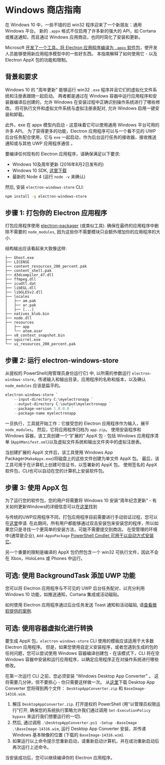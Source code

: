 # Windows 商店指南

在 Windows 10 中，一些不错的旧 win32 程序迎来了一个新朋友：通用 Windows 平台。 新的 `.appx` 格式不仅启用了许多新的强大的 API，如 Cortana 或推送通知，而且通过 Windows 应用商店，也同时简化了安装和更新。

Microsoft [开发了一个工具，将 Electron 应用程序编译为 `.appx` 软件包](https://github.com/catalystcode/electron-windows-store)，使开发人员能够使用新应用程序模型中的一些好东西。 本指南解释了如何使用它 - 以及 Electron AppX 包的功能和限制。

## 背景和要求

Windows 10 的 "周年更新" 能够运行 win32 `.exe` 程序并且它们的虚拟化文件系统和注册表跟随一起启动。 两者都是通过在 Windows 容器中运行应用程序和安装器编译后创建的，允许 Windows 在安装过程中正确识别操作系统进行了哪些修改。 将可执行文件和虚拟文件系统与虚拟注册表配对, 允许 Windows 启用一键安装和卸载。

此外，exe 在 appx 模型内启动 - 这意味着它可以使用通用 Windows 平台可用的许多 API。 为了获得更多的功能，Electron 应用程序可以与一个看不见的 UWP 后台任务配合使用，它与 `exe` 一起启动，作为后台运行任务的接收器，接收推送通知或与其他 UWP 应用程序通信 。

要编译任何现有的 Electron 应用程序，请确保满足以下要求:

* Windows 10及周年更新 (2016年8月2日发布的)
* Windows 10 SDK, [这里下载](https://developer.microsoft.com/en-us/windows/downloads/windows-10-sdk)
* 最新的 Node 4 (运行 `node -v` 来确认)

然后, 安装 `electron-windows-store` CLI:

```sh
npm install -g electron-windows-store
```

## 步骤 1: 打包你的 Electron 应用程序

打包应用程序使用 [electron-packager](https://github.com/electron/electron-packager) (或类似工具). 确保在最终的应用程序中删除不需要的 `node_modules`, 因为这些你不需要模块只会额外增加你的应用程序的大小.

结构输出应该看起来大致像这样:

```plaintext
├── Ghost.exe
├── LICENSE
├── content_resources_200_percent.pak
├── content_shell.pak
├── d3dcompiler_47.dll
├── ffmpeg.dll
├── icudtl.dat
├── libEGL.dll
├── libGLESv2.dll
├── locales
│   ├── am.pak
│   ├── ar.pak
│   ├── [...]
├── natives_blob.bin
├── node.dll
├── resources
│   ├── app
│   └── atom.asar
├── v8_context_snapshot.bin
├── squirrel.exe
└── ui_resources_200_percent.pak
```

## 步骤 2: 运行 electron-windows-store

从提权的 PowerShell(用管理员身份运行它) 中, 以所需的参数运行 `electron-windows-store`，传递输入和输出目录，应用程序的名称和版本，以及确认 `node_modules` 应该是扁平的。

```powershell
electron-windows-store `
    --input-directory C:\myelectronapp `
    --output-directory C:\output\myelectronapp `
    --package-version 1.0.0.0 `
    --package-name myelectronapp
```

一旦执行，工具就开始工作：它接受您的 Electron 应用程序作为输入，展平 `node_modules`。 然后，它将应用程序归档为 `app.zip`。 使用安装程序和 Windows 容器，该工具创建一个“扩展的” AppX 包 - 包括 Windows 应用程序清单 (`AppXManifest.xml`)以及虚拟文件系统和输出文件夹中的虚拟注册表。

当创建扩展的 AppX 文件后，该工具使用 Windows App Packager(`MakeAppx.exe`)将磁盘上的这些文件创建为单文件 AppX 包。 最后，该工具可用于在计算机上创建可信证书，以签署新的 AppX 包。 使用签名的 AppX 软件包，CLI也可以自动在您的计算机上安装软件包。

## 步骤 3: 使用 AppX 包

为了运行您的软件包，您的用户将需要将 Windows 10 安装“周年纪念更新” - 有关如何更新Windows的详细信息可以在[这里](https://blogs.windows.com/windowsexperience/2016/08/02/how-to-get-the-windows-10-anniversary-update)找到

与传统的UWP应用程序不同，打包应用程序目前需要进行手动验证过程，您可以在[这里](https://developer.microsoft.com/en-us/windows/projects/campaigns/desktop-bridge)申请. 在此期间，所有用户都能够通过双击安装包来安装您的程序，所以如果您只是寻找一个更简单的安装方法，可能不需要提交到商店。 在受管理的环境中(通常是企业), `Add-AppxPackage` [PowerShell Cmdlet 可用于以自动方式安装它](https://technet.microsoft.com/en-us/library/hh856048.aspx)。

另一个重要的限制是编译的 AppX 包仍然包含一个 win32 可执行文件，因此不会在 Xbox，HoloLens 或 Phones 中运行。

## 可选: 使用 BackgroundTask 添加 UWP 功能
您可以将 Electron 应用程序与不可见的 UWP 后台任务配对，以充分利用 Windows 10 功能，如推送通知，Cortana 集成或活动磁贴。

如何使用 Electron 应用程序通过后台任务发送 Toast 通知和活动磁贴, 请[查看微软提供的案例](https://github.com/felixrieseberg/electron-uwp-background).

## 可选: 使用容器虚拟化进行转换

要生成 AppX 包，`electron-windows-store` CLI 使用的模板应该适用于大多数 Electron 应用程序。 但是，如果您使用自定义安装程序，或者您遇到生成的包的任何问题，您可以尝试使用 Windows 容器编译创建包 - 在该模式下，CLI 将在空 Windows 容器中安装和运行应用程序，以确定应用程序正在对操作系统进行哪些修改。

在第一次运行 CLI 之前，您必须安装 “Windows Desktop App Converter” 。 这将需要几分钟，但不要担心 - 你只需要这样做一次。 从[这里](https://docs.microsoft.com/en-us/windows/uwp/porting/desktop-to-uwp-run-desktop-app-converter)下载 Desktop App Converter 您将得到两个文件： `DesktopAppConverter.zip` 和 `BaseImage-14316.wim`.

1. 解压 `DesktopAppConverter.zip`. 打开提权的 PowerShell (用"以管理员权限运行"打开, 确保您的系统执行策略允许我们通过调用 `Set-ExecutionPolicy bypass` 来运行我们想要运行的一切).
2. 然后, 通过调用 `.\DesktopAppConverter.ps1 -Setup -BaseImage .\BaseImage-14316.wim`, 运行 Desktop App Converter 安装，并传递 Windows 基本映像的位置 (下载的 `BaseImage-14316.wim`).
3. 如果运行以上命令提示您重新启动，请重新启动计算机，并在成功重新启动后再次运行上述命令。

当安装成功后，您可以继续编译你的 Electron 应用程序。
